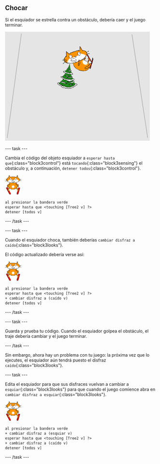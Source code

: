## Chocar

Si el esquiador se estrella contra un obstáculo, debería caer y el juego terminar.

![esquiador estrellado](images/skier_crash.png)

--- task ---

Cambia el código del objeto esquiador a `esperar hasta que`{:class="block3control"} está `tocando`{:class="block3sensing"} el obstáculo y, a continuación, `detener todos`{:class="block3control"}.

![objeto esquiador](images/skier_sprite_small.png)

```blocks3
al presionar la bandera verde
esperar hasta que <touching [Tree2 v] ?>
detener [todos v]
```

--- /task ---

--- task ---

Cuando el esquiador choca, también deberías `cambiar disfraz a caído`{:class="block3looks"}.

El código actualizado debería verse así:

![objeto esquiador](images/skier_sprite_small.png)

```blocks3
al presionar la bandera verde
esperar hasta que <touching [Tree2 v] ?>
+ cambiar disfraz a (caído v)
detener [todos v]
```

--- /task ---

--- task ---

Guarda y prueba tu código. Cuando el esquiador golpea el obstáculo, el traje debería cambiar y el juego terminar.

--- /task ---

Sin embargo, ahora hay un problema con tu juego: la próxima vez que lo ejecutes, el esquiador aún tendrá puesto el disfraz `caído`{:class="block3looks"}.

--- task ---

Edita el esquiador para que sus disfraces vuelvan a cambiar a `esquiar`{:class="block3looks"} para que cuando el juego comience abra en `cambiar disfraz a esquiar`{:class="block3looks"}.

![objeto esquiador](images/skier_sprite_small.png)

```blocks3
al presionar la bandera verde
+ cambiar disfraz a (esquiar v)
esperar hasta que <touching [Tree2 v] ?>
+ cambiar disfraz a (caído v)
detener [todos v]
```

--- /task ---
